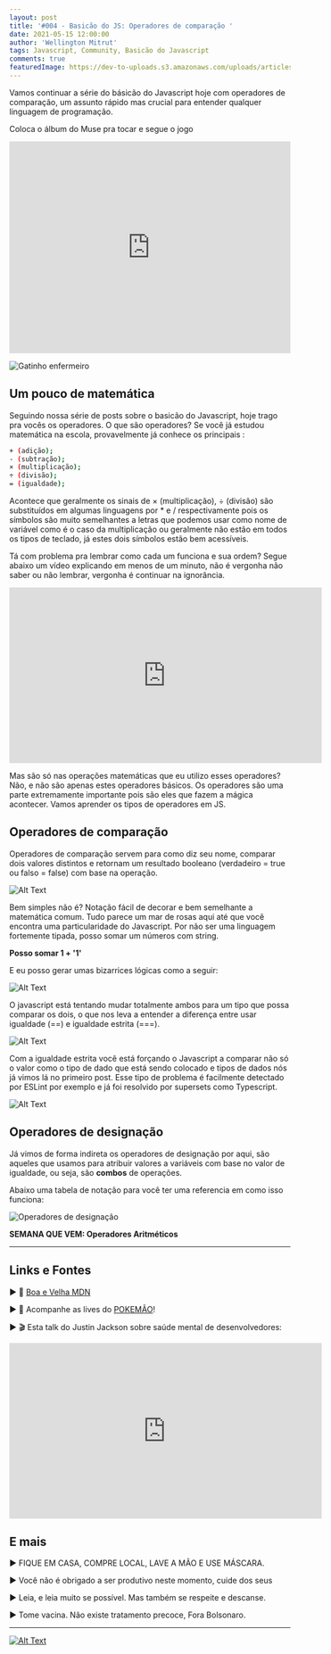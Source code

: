 ```yaml
---
layout: post
title: '#004 - Basicão do JS: Operadores de comparação '
date: 2021-05-15 12:00:00
author: 'Wellington Mitrut'
tags: Javascript, Community, Basicão do Javascript
comments: true
featuredImage: https://dev-to-uploads.s3.amazonaws.com/uploads/articles/szrrw9a467pxoi9j8239.png
---
```


Vamos continuar a série do básicão do Javascript hoje com operadores de comparação, um assunto rápido mas crucial para entender qualquer linguagem de programação.

Coloca o álbum do Muse pra tocar e segue o jogo

<iframe src="https://open.spotify.com/embed/album/1Dh27pjT3IEdiRG9Se5uQn" width="100%" height="380" frameborder="0" allowtransparency="true" allow="encrypted-media"></iframe>

![Gatinho enfermeiro](https://dev-to-uploads.s3.amazonaws.com/uploads/articles/yvagjg6kgoiramtztws5.jpg)

## Um pouco de matemática

Seguindo nossa série de posts sobre o basicão do Javascript, hoje trago pra vocês os operadores. O que são operadores? Se você já estudou matemática na escola, provavelmente já conhece os principais :

```bash
+ (adição);
- (subtração);
× (multiplicação);
÷ (divisão);
= (igualdade);
```

Acontece que geralmente os sinais de × (multiplicação), ÷ (divisão) são substituídos em algumas linguagens por \* e / respectivamente pois os símbolos são muito semelhantes a letras que podemos usar como nome de variável como é o caso da multiplicação ou geralmente não estão em todos os tipos de teclado, já estes dois símbolos estão bem acessíveis.

Tá com problema pra lembrar como cada um funciona e sua ordem? Segue abaixo um vídeo explicando em menos de um minuto, não é vergonha não saber ou não lembrar, vergonha é continuar na ignorância.

<iframe width="560" height="315" src="https://www.youtube.com/embed/JQGQu51W6cY" title="YouTube video player" frameborder="0" allow="accelerometer; autoplay; clipboard-write; encrypted-media; gyroscope; picture-in-picture" allowfullscreen></iframe>

Mas são só nas operações matemáticas que eu utilizo esses operadores? Não, e não são apenas estes operadores básicos. Os operadores são uma parte extremamente importante pois são eles que fazem a mágica acontecer. Vamos aprender os tipos de operadores em JS.

## Operadores de comparação

Operadores de comparação servem para como diz seu nome, comparar dois valores distintos e retornam um resultado booleano (verdadeiro = true ou falso = false) com base na operação.

![Alt Text](https://dev-to-uploads.s3.amazonaws.com/uploads/articles/szrrw9a467pxoi9j8239.png)

Bem simples não é? Notação fácil de decorar e bem semelhante a matemática comum. Tudo parece um mar de rosas aqui até que você encontra uma particularidade do Javascript. Por não ser uma linguagem fortemente tipada, posso somar um números com string.

**Posso somar 1 + '1'**

E eu posso gerar umas bizarrices lógicas como a seguir:

![Alt Text](https://dev-to-uploads.s3.amazonaws.com/uploads/articles/0ca08sauufhonx4jsdgy.png)

O javascript está tentando mudar totalmente ambos para um tipo que possa comparar os dois, o que nos leva a entender a diferença entre usar igualdade (==) e igualdade estrita (===).

![Alt Text](https://dev-to-uploads.s3.amazonaws.com/uploads/articles/wqy78ut63ljpop9p1w9a.png)

Com a igualdade estrita você está forçando o Javascript a comparar não só o valor como o tipo de dado que está sendo colocado e tipos de dados nós já vimos lá no primeiro post.
Esse tipo de problema é facilmente detectado por ESLint por exemplo e já foi resolvido por supersets como Typescript.

![Alt Text](https://dev-to-uploads.s3.amazonaws.com/uploads/articles/85xf241b1ro6su9vsgum.png)

## Operadores de designação

Já vimos de forma indireta os operadores de designação por aqui, são aqueles que usamos para atribuir valores a variáveis com base no valor de igualdade, ou seja, são **combos** de operações.

Abaixo uma tabela de notação para você ter uma referencia em como isso funciona:

![Operadores de designação](https://dev-to-uploads.s3.amazonaws.com/uploads/articles/7kv81wme1rx49hyf66pq.png)

**SEMANA QUE VEM: Operadores Aritméticos**

---

## **Links e Fontes**

▶ 🔗 [Boa e Velha MDN](https://developer.mozilla.org/en-US/docs/Web/JavaScript/Guide/Expressions_and_Operators)

▶ 🔗 Acompanhe as lives do [POKEMÃO](https://www.twitch.tv/pokemaobr)!

▶ 🎬 Esta talk do Justin Jackson sobre saúde mental de desenvolvedores:

<iframe width="560" height="315" src="https://www.youtube.com/embed/AfEBby1KRyU" title="YouTube video player" frameborder="0" allow="accelerometer; autoplay; clipboard-write; encrypted-media; gyroscope; picture-in-picture" allowfullscreen></iframe>

## **E mais**

▶ FIQUE EM CASA, COMPRE LOCAL, LAVE A MÃO E USE MÁSCARA.

▶ Você não é obrigado a ser produtivo neste momento, cuide dos seus

▶ Leia, e leia muito se possível. Mas também se respeite e descanse.

▶ Tome vacina. Não existe tratamento precoce, Fora Bolsonaro.

---

[![Alt Text](https://dev-to-uploads.s3.amazonaws.com/uploads/articles/r1ziictmcl897ws98mvp.png)](https://www.twitch.tv/wmitrut)
